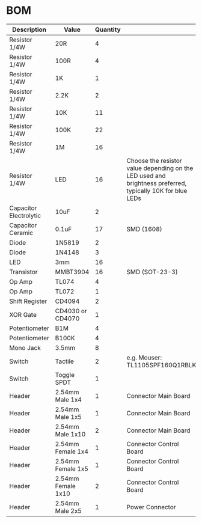 # BOM

| Description | Value | Quantity | |
| --- | --- | --- | --- |
| Resistor 1/4W | 20R | 4 | |
| Resistor 1/4W | 100R | 4 | |
| Resistor 1/4W | 1K | 1 | |
| Resistor 1/4W | 2.2K | 2 | |
| Resistor 1/4W | 10K | 11 | |
| Resistor 1/4W | 100K | 22 | |
| Resistor 1/4W | 1M | 16 | |
| Resistor 1/4W | LED | 16 | Choose the resistor value depending on the LED used and brightness preferred, typically 10K for blue LEDs |
| Capacitor Electrolytic | 10uF | 2 | |
| Capacitor Ceramic | 0.1uF | 17 | SMD (1608) |
| Diode | 1N5819 | 2 | |
| Diode | 1N4148 | 3 | |
| LED | 3mm | 16 | |
| Transistor | MMBT3904 | 16 | SMD (SOT-23-3) |
| Op Amp | TL074 | 4 | |
| Op Amp | TL072 | 1 | |
| Shift Register | CD4094 | 2 | |
| XOR Gate | CD4030 or CD4070 | 1 | |
| Potentiometer | B1M | 4 | |
| Potentiometer | B100K | 4 | |
| Mono Jack | 3.5mm | 8 | |
| Switch | Tactile | 2 | e.g. Mouser: TL1105SPF160Q1RBLK |
| Switch | Toggle SPDT | 1 | |
| Header | 2.54mm Male 1x4 | 1 | Connector Main Board |
| Header | 2.54mm Male 1x5 | 1 | Connector Main Board |
| Header | 2.54mm Male 1x10 | 2 | Connector Main Board |
| Header | 2.54mm Female 1x4 | 1 | Connector Control Board |
| Header | 2.54mm Female 1x5 | 1 | Connector Control Board |
| Header | 2.54mm Female 1x10 | 2 | Connector Control Board |
| Header | 2.54mm Male 2x5 | 1 | Power Connector |
